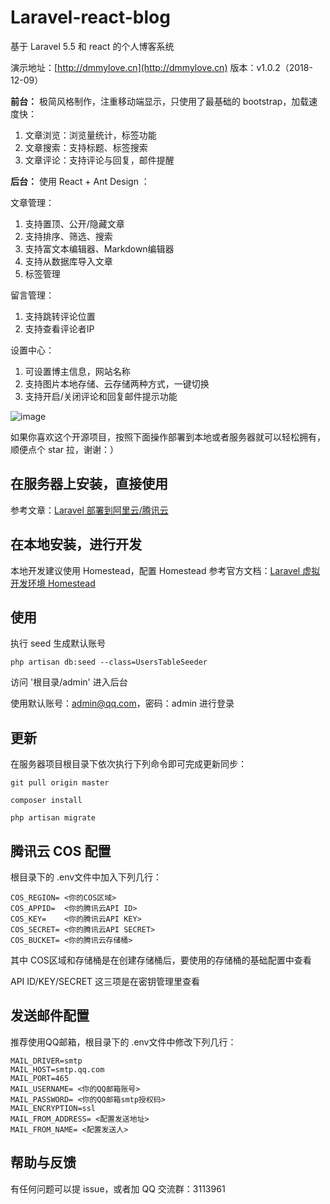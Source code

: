 # Laravel-react-blog

基于 Laravel 5.5 和 react 的个人博客系统

演示地址：[http://dmmylove.cn](http://dmmylove.cn)
版本：v1.0.2（2018-12-09）

**前台：** 极简风格制作，注重移动端显示，只使用了最基础的 bootstrap，加载速度快：
1. 文章浏览：浏览量统计，标签功能
2. 文章搜索：支持标题、标签搜索
3. 文章评论：支持评论与回复，邮件提醒

**后台：** 使用 React + Ant Design ：

文章管理：
1. 支持置顶、公开/隐藏文章
2. 支持排序、筛选、搜索
3. 支持富文本编辑器、Markdown编辑器
4. 支持从数据库导入文章
5. 标签管理

留言管理：
1. 支持跳转评论位置
2. 支持查看评论者IP

设置中心：
1. 可设置博主信息，网站名称
2. 支持图片本地存储、云存储两种方式，一键切换
3. 支持开启/关闭评论和回复邮件提示功能

![image](https://user-images.githubusercontent.com/19741140/49372628-430cb100-f736-11e8-88af-8e8a5db97539.png)

如果你喜欢这个开源项目，按照下面操作部署到本地或者服务器就可以轻松拥有，顺便点个 star 拉，谢谢：）

## 在服务器上安装，直接使用

参考文章：[Laravel 部署到阿里云/腾讯云](http://dmmylove.cn/articles/12)

## 在本地安装，进行开发

本地开发建议使用 Homestead，配置 Homestead 参考官方文档：[Laravel 虚拟开发环境 Homestead](https://laravel-china.org/docs/laravel/5.5/homestead/1285)

## 使用

执行 seed 生成默认账号

```
php artisan db:seed --class=UsersTableSeeder
```

访问 '根目录/admin' 进入后台

使用默认账号：admin@qq.com，密码：admin 进行登录

## 更新

在服务器项目根目录下依次执行下列命令即可完成更新同步：

```
git pull origin master

composer install

php artisan migrate
```

## 腾讯云 COS 配置

根目录下的 .env文件中加入下列几行：

```
COS_REGION= <你的COS区域>
COS_APPID=  <你的腾讯云API ID>
COS_KEY=    <你的腾讯云API KEY>
COS_SECRET= <你的腾讯云API SECRET>
COS_BUCKET= <你的腾讯云存储桶>
```

其中 COS区域和存储桶是在创建存储桶后，要使用的存储桶的基础配置中查看

API ID/KEY/SECRET 这三项是在密钥管理里查看

## 发送邮件配置

推荐使用QQ邮箱，根目录下的 .env文件中修改下列几行：

```
MAIL_DRIVER=smtp
MAIL_HOST=smtp.qq.com
MAIL_PORT=465
MAIL_USERNAME= <你的QQ邮箱账号>
MAIL_PASSWORD= <你的QQ邮箱smtp授权码>
MAIL_ENCRYPTION=ssl
MAIL_FROM_ADDRESS= <配置发送地址>
MAIL_FROM_NAME= <配置发送人>
```

## 帮助与反馈

有任何问题可以提 issue，或者加 QQ 交流群：3113961
